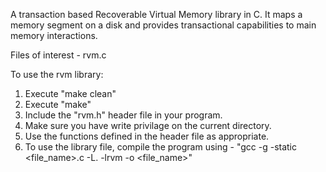 A transaction based Recoverable Virtual Memory library in C.
It maps a memory segment on a disk and provides transactional capabilities to main memory interactions.

Files of interest - rvm.c

To use the rvm library:

1. Execute "make clean"
2. Execute "make"
3. Include the "rvm.h" header file in your program.
4. Make sure you have write privilage on the current directory.
5. Use the functions defined in the header file as appropriate.
6. To use the library file, compile the program using - "gcc -g -static <file_name>.c -L. -lrvm -o <file_name>"
